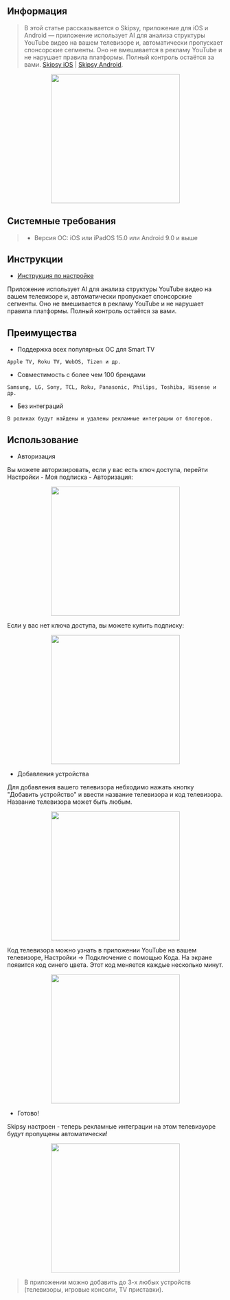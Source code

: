 ## Информация

> В этой статье рассказывается о Skipsy, приложение для iOS и Android — приложение использует AI для анализа структуры YouTube видео на вашем телевизоре и, автоматически пропускает спонсорские сегменты. Оно не вмешивается в рекламу YouTube и не нарушает правила платформы. Полный контроль остаётся за вами. [Skipsy iOS](https://apps.apple.com/us/app/skipsy/id6744373436) | [Skipsy Android](https://apps.apple.com/us/app/skipsy/id6744373436).

<p align="center"><img src="aso_eng_1.png" width="300"></p> 

## Системные требования

> * Версия ОС: iOS или iPadOS 15.0 или Android 9.0 и выше

## Инструкции
- [Инструкция по настройке](/install_ios.md)


Приложение использует AI для анализа структуры YouTube видео на вашем телевизоре и, автоматически пропускает спонсорские сегменты. Оно не вмешивается в рекламу YouTube и не нарушает правила платформы. Полный контроль остаётся за вами.

## Преимущества

* Поддержка всех популярных ОС для Smart TV

`Apple TV, Roku TV, WebOS, Tizen и др.`

* Совместимость с более чем 100 брендами

`Samsung, LG, Sony, TCL, Roku, Panasonic, Philips, Toshiba, Hisense и др.`

* Без интеграций

`В роликах будут найдены и удалены рекламные интеграции от блогеров.`

## Использование

* Авторизация

Вы можете авторизировать, если у вас есть ключ доступа, перейти Настройки - Моя подписка - Авторизация:

<p align="center"><img src="telegram-cloud-photo-size-2-5307548232110436642-y.jpg" width="300"></p>

Если у вас нет ключа доступа, вы можете купить подписку:

<p align="center"><img src="telegram-cloud-photo-size-2-5307548232110436644-y.jpg" width="300"></p>


* Добавления устройства

Для добавления вашего телевизора небходимо нажать кнопку "Добавить устройство" и ввести название телевизора и код телевизора.
Название телевизора может быть любым.

<p align="center"><img src="telegram-cloud-photo-size-2-5307548232110436648-y.jpg" width="300"></p>

Код телевизора можно узнать в приложении YouTube на вашем телевизоре, Настройки →  Подключение с помощью Кода. На экране появится код синего цвета. Этот код меняется каждые несколько минут.

<p align="center"><img src="telegram-cloud-photo-size-2-5307548232110436652-y.jpg" width="300"></p>

* Готово! 

Skipsy настроен - теперь рекламные интеграции на этом телевизуоре будут пропущены автоматически!

<p align="center"><img src="telegram-cloud-photo-size-2-5307548232110436684-y.jpg" width="300"></p>

> В приложении можно добавить до 3-х любых устройств (телевизоры, игровые консоли, TV приставки).
